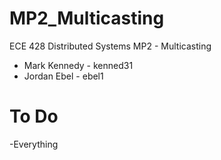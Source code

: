 MP2_Multicasting
================

ECE 428 Distributed Systems MP2 - Multicasting

- Mark Kennedy - kenned31
- Jordan Ebel  - ebel1


To Do
======
-Everything
